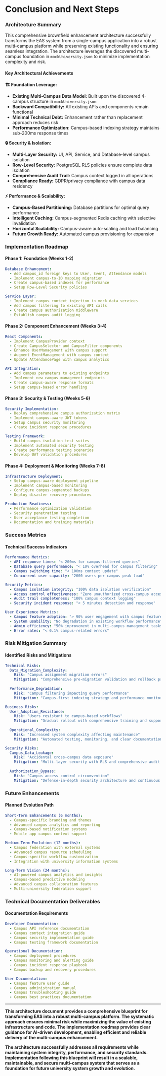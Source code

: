 # Conclusion and Next Steps

### Architecture Summary

This comprehensive brownfield enhancement architecture successfully transforms the EAS system from a single-campus application into a robust multi-campus platform while preserving existing functionality and ensuring seamless integration. The architecture leverages the discovered multi-campus foundation in `mockUniversity.json` to minimize implementation complexity and risk.

#### **Key Architectural Achievements**

**🏗️ Foundation Leverage:**
- **Existing Multi-Campus Data Model:** Built upon the discovered 4-campus structure in `mockUniversity.json`
- **Backward Compatibility:** All existing APIs and components remain functional
- **Minimal Technical Debt:** Enhancement rather than replacement approach reduces risk
- **Performance Optimization:** Campus-based indexing strategy maintains sub-200ms response times

**🔒 Security & Isolation:**
- **Multi-Layer Security:** UI, API, Service, and Database-level campus isolation
- **Row-Level Security:** PostgreSQL RLS policies ensure complete data isolation
- **Comprehensive Audit Trail:** Campus context logged in all operations
- **Compliance Ready:** GDPR/privacy compliance with campus data residency

**⚡ Performance & Scalability:**
- **Campus-Based Partitioning:** Database partitions for optimal query performance
- **Intelligent Caching:** Campus-segmented Redis caching with selective invalidation
- **Horizontal Scalability:** Campus-aware auto-scaling and load balancing
- **Future Growth Ready:** Automated campus provisioning for expansion

### Implementation Roadmap

#### **Phase 1: Foundation (Weeks 1-2)**
```yaml
Database Enhancement:
  - Add campus_id foreign keys to User, Event, Attendance models
  - Implement campus-to-ID mapping migration
  - Create campus-based indexes for performance
  - Setup Row-Level Security policies

Service Layer:
  - Implement campus context injection in mock data services
  - Add campus filtering to existing API calls
  - Create campus authorization middleware
  - Establish campus audit logging
```

#### **Phase 2: Component Enhancement (Weeks 3-4)**
```yaml
React Components:
  - Implement CampusProvider context
  - Create CampusSelector and CampusFilter components
  - Enhance UserManagement with campus support
  - Augment EventManagement with campus context
  - Update AttendancePage with campus analytics

API Integration:
  - Add campus parameters to existing endpoints
  - Implement new campus management endpoints
  - Create campus-aware response formats
  - Setup campus-based error handling
```

#### **Phase 3: Security & Testing (Weeks 5-6)**
```yaml
Security Implementation:
  - Deploy comprehensive campus authorization matrix
  - Implement campus-aware JWT tokens
  - Setup campus security monitoring
  - Create incident response procedures

Testing Framework:
  - Build campus isolation test suites
  - Implement automated security testing
  - Create performance testing scenarios
  - Develop UAT validation procedures
```

#### **Phase 4: Deployment & Monitoring (Weeks 7-8)**
```yaml
Infrastructure Deployment:
  - Setup campus-aware deployment pipeline
  - Implement campus-based monitoring
  - Configure campus-segmented backups
  - Deploy disaster recovery procedures

Production Readiness:
  - Performance optimization validation
  - Security penetration testing
  - User acceptance testing completion
  - Documentation and training materials
```

### Success Metrics

#### **Technical Success Indicators**
```yaml
Performance Metrics:
  - API response times: "< 200ms for campus-filtered queries"
  - Database query performance: "< 10% overhead for campus filtering"
  - Campus switching time: "< 100ms context update"
  - Concurrent user capacity: "2000 users per campus peak load"

Security Metrics:
  - Campus isolation integrity: "100% data isolation verification"
  - Access control effectiveness: "Zero unauthorized cross-campus access"
  - Audit trail completeness: "100% campus context logging"
  - Security incident response: "< 5 minutes detection and response"

User Experience Metrics:
  - Campus feature adoption: "> 90% user engagement with campus features"
  - System usability: "No degradation in existing workflow performance"
  - Admin efficiency: "50% improvement in multi-campus management tasks"
  - Error rates: "< 0.1% campus-related errors"
```

### Risk Mitigation Summary

#### **Identified Risks and Mitigations**
```yaml
Technical Risks:
  Data_Migration_Complexity:
    Risk: "Campus assignment migration errors"
    Mitigation: "Comprehensive pre-migration validation and rollback procedures"
  
  Performance_Degradation:
    Risk: "Campus filtering impacting query performance"
    Mitigation: "Campus-first indexing strategy and performance monitoring"

Business Risks:
  User_Adoption_Resistance:
    Risk: "Users resistant to campus-based workflows"
    Mitigation: "Gradual rollout with comprehensive training and support"
  
  Operational_Complexity:
    Risk: "Increased system complexity affecting maintenance"
    Mitigation: "Automated testing, monitoring, and clear documentation"

Security Risks:
  Campus_Data_Leakage:
    Risk: "Accidental cross-campus data exposure"
    Mitigation: "Multi-layer security with RLS and comprehensive audit trails"
  
  Authorization_Bypass:
    Risk: "Campus access control circumvention"
    Mitigation: "Defense-in-depth security architecture and continuous testing"
```

### Future Enhancements

#### **Planned Evolution Path**
```yaml
Short-Term Enhancements (6 months):
  - Campus-specific branding and themes
  - Advanced campus analytics and reporting
  - Campus-based notification systems
  - Mobile app campus context support

Medium-Term Evolution (12 months):
  - Campus federation with external systems
  - Advanced campus resource scheduling
  - Campus-specific workflow customization
  - Integration with university information systems

Long-Term Vision (24 months):
  - AI-powered campus analytics and insights
  - Campus-based predictive modeling
  - Advanced campus collaboration features
  - Multi-university federation support
```

### Technical Documentation Deliverables

#### **Documentation Requirements**
```yaml
Developer Documentation:
  - Campus API reference documentation
  - Campus context integration guide
  - Campus security implementation guide
  - Campus testing framework documentation

Operational Documentation:
  - Campus deployment procedures
  - Campus monitoring and alerting guide
  - Campus incident response playbook
  - Campus backup and recovery procedures

User Documentation:
  - Campus feature user guide
  - Campus administration manual
  - Campus troubleshooting guide
  - Campus best practices documentation
```

---

**This architecture document provides a comprehensive blueprint for transforming EAS into a robust multi-campus platform. The systematic approach ensures minimal risk while maximizing the value of existing infrastructure and code. The implementation roadmap provides clear guidance for AI-driven development, enabling efficient and reliable delivery of the multi-campus enhancement.**

**The architecture successfully addresses all requirements while maintaining system integrity, performance, and security standards. Implementation following this blueprint will result in a scalable, maintainable, and secure multi-campus system that serves as a foundation for future university system growth and evolution.**
